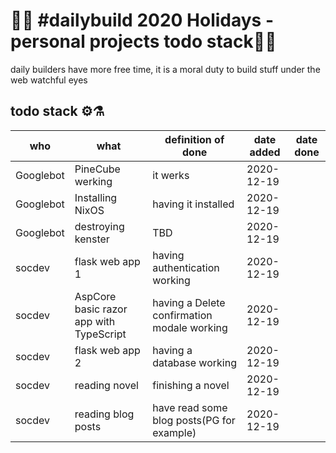 # 🎄🎄 #dailybuild 2020 Holidays - personal projects todo stack🎄🎄
daily builders have more free time, it is a moral duty to build stuff under the web watchful eyes

## todo stack ⚙️⚗️
| who | what | definition of done | date added | date done |
|-|-|-|-|-|
| Googlebot | PineCube werking | it werks | 2020-12-19 |  |
| Googlebot | Installing NixOS | having it installed | 2020-12-19 |  |
| Googlebot | destroying kenster | TBD | 2020-12-19 |  |
| socdev | flask web app 1 | having authentication working | 2020-12-19 |  |
| socdev | AspCore basic razor app with TypeScript | having a Delete confirmation modale working | 2020-12-19 |  |
| socdev | flask web app 2 | having a database working  | 2020-12-19 |  |
|socdev  | reading novel | finishing a novel | 2020-12-19 |  |
| socdev | reading blog posts | have read some blog posts(PG for example) | 2020-12-19 |  |
